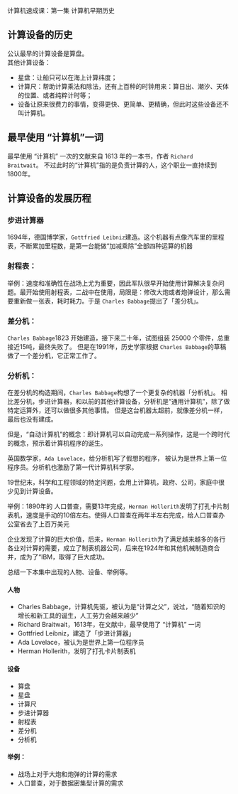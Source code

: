 计算机速成课：第一集 计算机早期历史


## 计算设备的历史
公认最早的计算设备是算盘。  
其他计算设备：  
*  星盘：让船只可以在海上计算纬度；
*    计算尺：帮助计算乘法和除法，还有上百种的时钟用来：算日出、潮汐、天体的位置、或者纯粹计时等；
* 设备让原来很费力的事情，变得更快、更简单、更精确，但此时这些设备还不叫计算机。

## 最早使用 “计算机”一词
最早使用 “计算机” 一次的文献来自 1613 年的一本书，作者 ```Richard Braitwait```。
不过此时的“计算机”指的是负责计算的人，这个职业一直持续到1800年。

## 计算设备的发展历程
### 步进计算器
1694年，德国博学家，```Gottfried Leibniz```建造。这个机器有点像汽车里的里程表，不断累加里程数，是第一台能做“加减乘除”全部四种运算的机器

### 射程表：
举例：速度和准确性在战场上尤为重要，因此军队很早开始使用计算解决复杂问题。最开始使用射程表，二战中在使用，局限是：修改大炮或者炮弹设计，那么需要重新做一张表，耗时耗力。于是 ```Charles Babbage```提出了「差分机」。


### 差分机：
```Charles Babbage```1823 开始建造，接下来二十年，试图组装 25000 个零件，总重接近15吨，最终失败了。
但是在1991年，历史学家根据 ```Charles Babbage```的草稿做了一个差分机，它正常工作了。

### 分析机：
在差分机的构造期间，```Charles Babbage```构想了一个更复杂的机器「分析机」。
相比差分机，步进计算器，和以前的其他计算设备，分析机是“通用计算机”，除了做特定运算外，还可以做很多其他事情。
但是这台机器太超前，就像差分机一样，最后也没有建成。

但是，“自动计算机”的概念：即计算机可以自动完成一系列操作，这是一个跨时代的概念，预示着计算机程序的诞生。

英国数学家，```Ada Lovelace```，给分析机写了假想的程序， 被认为是世界上第一位程序员。分析机也激励了第一代计算机科学家。

19世纪末，科学和工程领域的特定问题，会用上计算机，政府、公司，家庭中很少见到计算设备。

举例：1890年的 人口普查，需要13年完成，```Herman Hollerith```发明了打孔卡片制表机，速度是手动的10倍左右。使得人口普查在两年半左右完成，给人口普查办公室省去了上百万美元

企业发现了计算的巨大价值，后来，```Herman Hollerith```为了满足越来越多的各行各业对计算的需要，成立了制表机器公司，后来在1924年和其他机械制造商合并，成为了“IBM，取得了巨大成功。

总结一下本集中出现的人物、设备、举例等。

#### 人物
* Charles Babbage，计算机先驱，被认为是“计算之父”，说过，“随着知识的增长和新工具的诞生，人工劳力会越来越少”
* Richard Braitwait，1613年，在文献中，最早使用了 “计算机” 一词
* Gottfried Leibniz，建造了「步进计算器」
* Ada Lovelace，被认为是世界上第一位程序员
* Herman Hollerith，发明了打孔卡片制表机

#### 设备
* 算盘
* 星盘
* 计算尺
* 步进计算器
* 射程表
* 差分机
* 分析机

#### 举例：
* 战场上对于大炮和炮弹的计算的需求
* 人口普查，对于数据密集型计算的需求









